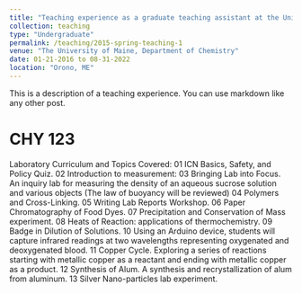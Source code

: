 ```yaml
---
title: "Teaching experience as a graduate teaching assistant at the University of Maine, Orono"
collection: teaching
type: "Undergraduate"
permalink: /teaching/2015-spring-teaching-1
venue: "The University of Maine, Department of Chemistry"
date: 01-21-2016 to 08-31-2022
location: "Orono, ME"
---
```


This is a description of a teaching experience. You can use markdown like any other post.

CHY 123
======
Laboratory Curriculum and Topics Covered:
01 ICN Basics, Safety, and Policy Quiz. 
02 Introduction to measurement: 
03 Bringing Lab into Focus. An inquiry lab for measuring the density of an aqueous sucrose
solution and various objects (The law of buoyancy will be reviewed) 
04 Polymers and Cross-Linking.
05 Writing Lab Reports Workshop. 
06 Paper Chromatography of Food Dyes. 
07 Precipitation and Conservation of Mass experiment.
08 Heats of Reaction: applications of thermochemistry.
09 Badge in Dilution of Solutions. 
10 Using an Arduino device, students will capture infrared readings at two wavelengths
representing oxygenated and deoxygenated blood.
11 Copper Cycle. Exploring a series of reactions starting with metallic copper as a reactant
and ending with metallic copper as a product. 
12 Synthesis of Alum. A synthesis and recrystallization of alum from aluminum. 
13 Silver Nano-particles lab experiment. 



